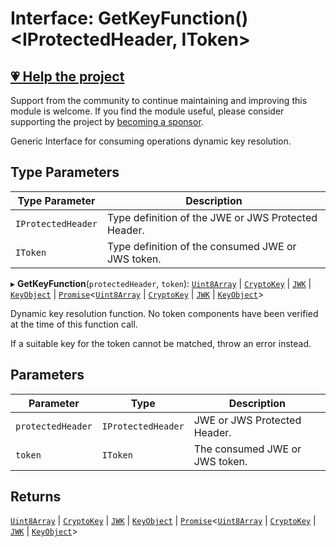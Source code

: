 # Interface: GetKeyFunction()\<IProtectedHeader, IToken\>

## [💗 Help the project](https://github.com/sponsors/panva)

Support from the community to continue maintaining and improving this module is welcome. If you find the module useful, please consider supporting the project by [becoming a sponsor](https://github.com/sponsors/panva).

Generic Interface for consuming operations dynamic key resolution.

## Type Parameters

| Type Parameter | Description |
| ------ | ------ |
| `IProtectedHeader` | Type definition of the JWE or JWS Protected Header. |
| `IToken` | Type definition of the consumed JWE or JWS token. |

▸ **GetKeyFunction**(`protectedHeader`, `token`): [`Uint8Array`](https://developer.mozilla.org/docs/Web/JavaScript/Reference/Global_Objects/Uint8Array) \| [`CryptoKey`](https://developer.mozilla.org/docs/Web/API/CryptoKey) \| [`JWK`](JWK.md) \| [`KeyObject`](KeyObject.md) \| [`Promise`](https://developer.mozilla.org/docs/Web/JavaScript/Reference/Global_Objects/Promise)\<[`Uint8Array`](https://developer.mozilla.org/docs/Web/JavaScript/Reference/Global_Objects/Uint8Array) \| [`CryptoKey`](https://developer.mozilla.org/docs/Web/API/CryptoKey) \| [`JWK`](JWK.md) \| [`KeyObject`](KeyObject.md)\>

Dynamic key resolution function. No token components have been verified at the time of this
function call.

If a suitable key for the token cannot be matched, throw an error instead.

## Parameters

| Parameter | Type | Description |
| ------ | ------ | ------ |
| `protectedHeader` | `IProtectedHeader` | JWE or JWS Protected Header. |
| `token` | `IToken` | The consumed JWE or JWS token. |

## Returns

[`Uint8Array`](https://developer.mozilla.org/docs/Web/JavaScript/Reference/Global_Objects/Uint8Array) \| [`CryptoKey`](https://developer.mozilla.org/docs/Web/API/CryptoKey) \| [`JWK`](JWK.md) \| [`KeyObject`](KeyObject.md) \| [`Promise`](https://developer.mozilla.org/docs/Web/JavaScript/Reference/Global_Objects/Promise)\<[`Uint8Array`](https://developer.mozilla.org/docs/Web/JavaScript/Reference/Global_Objects/Uint8Array) \| [`CryptoKey`](https://developer.mozilla.org/docs/Web/API/CryptoKey) \| [`JWK`](JWK.md) \| [`KeyObject`](KeyObject.md)\>
